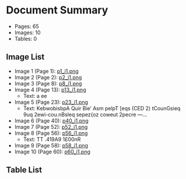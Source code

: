 # Document Summary

- Pages: 65
- Images: 10
- Tables: 0

## Image List

- Image 1 (Page 1): [p1_i1.png](pdf_images/p1_i1.png)
- Image 2 (Page 2): [p2_i1.png](pdf_images/p2_i1.png)
- Image 3 (Page 8): [p8_i1.png](pdf_images/p8_i1.png)
- Image 4 (Page 13): [p13_i1.png](pdf_images/p13_i1.png)
  - Text: a ee
- Image 5 (Page 23): [p23_i1.png](pdf_images/p23_i1.png)
  - Text: KebwobisbpA Quir Bie’ Asm pelpT [eqs
(CED 2)
tCounGsieq 9uq 2ewi-cou.nBsleq sepez{oz coweut 2pecre —...
- Image 6 (Page 40): [p40_i1.png](pdf_images/p40_i1.png)
- Image 7 (Page 52): [p52_i1.png](pdf_images/p52_i1.png)
- Image 8 (Page 56): [p56_i1.png](pdf_images/p56_i1.png)
  - Text: TT .419A9 1£00nR
- Image 9 (Page 58): [p58_i1.png](pdf_images/p58_i1.png)
- Image 10 (Page 60): [p60_i1.png](pdf_images/p60_i1.png)

## Table List

